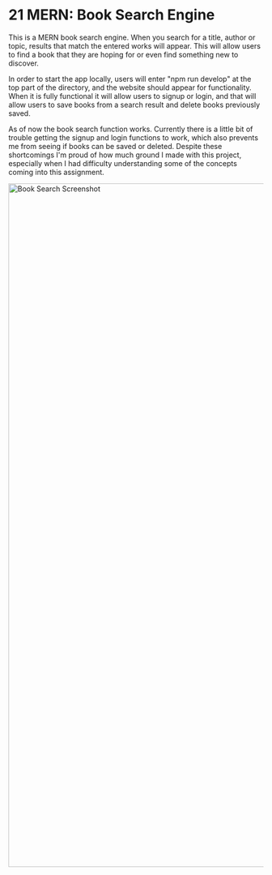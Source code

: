 # 21 MERN: Book Search Engine

This is a MERN book search engine. When you search for a title, author or topic, results that match the entered works will appear. This will allow users to find a book that they are hoping for or even find something new to discover.

In order to start the app locally, users will enter "npm run develop" at the top part of the directory, and the website should appear for functionality. When it is fully functional it will allow users to signup or login, and that will allow users to save books from a search result and delete books previously saved.

As of now the book search function works. Currently there is a little bit of trouble getting the signup and login functions to work, which also prevents me from seeing if books can be saved or deleted. Despite these shortcomings I'm proud of how much ground I made with this project, especially when I had difficulty understanding some of the concepts coming into this assignment.

<img width="1350" alt="Book Search Screenshot" src="https://user-images.githubusercontent.com/65679950/135648357-f826e437-39ad-4ced-beae-e09aeaf5dac2.png">
